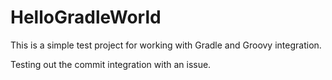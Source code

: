 HelloGradleWorld
================

This is a simple test project for working with Gradle and Groovy integration. 

Testing out the commit integration with an issue. 
